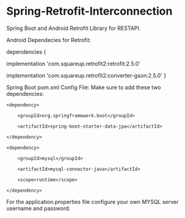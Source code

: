 # Spring-Retrofit-Interconnection

Spring Boot and Android Retrofit Library for RESTAPI.

Android Dependecies for Retrofit:

dependencies {

  implementation 'com.squareup.retrofit2:retrofit:2.5.0'

  implementation 'com.squareup.retrofit2:converter-gson:2.5.0'
}

Spring Boot pom.xml Config File:
Make sure to add these two dependencies:





    <dependency>

		<groupId>org.springframework.boot</groupId>
    
		<artifactId>spring-boot-starter-data-jpa</artifactId>
      
	</dependency>

	<dependency>
    
		<groupId>mysql</groupId>
      
		<artifactId>mysql-connector-java</artifactId>
      
		<scope>runtime</scope>
      
	</dependency>
  
  
  For the application.properties file configure your own MYSQL server username and password:
  
